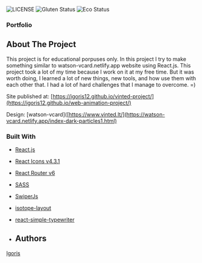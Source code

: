 ![LICENSE](https://img.shields.io/badge/license-MIT-blue.svg?style=flat-square)
![Gluten Status](https://img.shields.io/badge/Gluten-Free-green.svg)
![Eco Status](https://img.shields.io/badge/ECO-Friendly-green.svg)

### Portfolio

## About The Project

This project is for educational porpuses only.
In this project I try to make something similar to watson-vcard.netlify.app website using React.js.
This project took a lot of my time because I work on it at my free time.
But it was worth doing, I learned a lot of new things, new tools, and how use them with each other that.
I had a lot of hard challenges that I manage to overcome. =)

Site published at: [https://igoris12.github.io/vinted-project/](https://igoris12.github.io/web-animation-project/)

Design: [watson-vcard]([https://www.vinted.lt/](https://watson-vcard.netlify.app/index-dark-particles1.html)

### Built With

* [React.js](https://reactjs.org/)
* [React Icons v4.3.1 ](https://react-icons.github.io/react-icons/)
* [React Router v6](https://reactrouter.com/)
* [SASS](https://sass-lang.com/)
* [SwiperJs](https://swiperjs.com/)
* [isotope-layout](https://isotope.metafizzy.co/)
* [react-simple-typewriter](https://react-simple-typewriter.vercel.app/?path=/story/introduction--page)

* ## Authors

[Igoris](https://github.com/igoris12)
